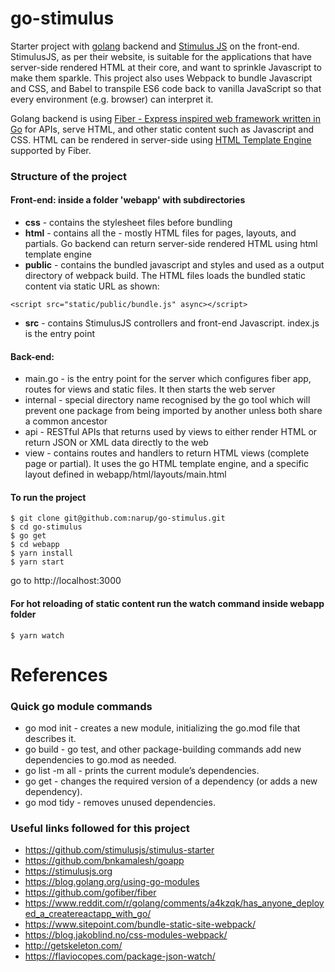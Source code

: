 # go-stimulus

Starter project with [golang](https://golang.org) backend and [Stimulus JS](https://stimulusjs.org) on the front-end. 
StimulusJS, as per their website, is suitable for the applications that have server-side rendered HTML at their core,
and want to sprinkle Javascript to make them sparkle. This project also uses Webpack to bundle Javascript and CSS, 
and Babel to transpile ES6 code back to vanilla JavaScript so that every environment (e.g. browser) can interpret it.

Golang backend is using [Fiber - Express inspired web framework written in Go](https://github.com/gofiber) for APIs, 
serve HTML, and other static content such as Javascript and CSS. HTML can be rendered in server-side using 
[HTML Template Engine ](https://github.com/gofiber/template) supported by Fiber.

### Structure of the project
#### Front-end: inside a folder 'webapp' with subdirectories
   - **css** - contains the stylesheet files before bundling
   - **html** - contains all the - mostly HTML files for pages, layouts, and partials. Go backend can return server-side
    rendered HTML using html template engine
   - **public** - contains the bundled javascript and styles and used as a output directory of webpack build. The HTML 
   files loads the bundled static content via static URL as shown: 
   ```
   <script src="static/public/bundle.js" async></script>
   ```
   - **src** - contains StimulusJS controllers and front-end Javascript. index.js is the entry point 

#### Back-end:
   - main.go - is the entry point for the server which configures fiber app, routes for views and static files. It then 
   starts the web server 
   - internal - special directory name recognised by the go tool which will prevent one package from being imported by 
   another unless both share a common ancestor
   - api - RESTful APIs that returns used by views to either render HTML or return JSON or XML data directly to the web
   - view - contains routes and handlers to return HTML views (complete page or partial). It uses the go HTML template
   engine, and a specific layout defined in webapp/html/layouts/main.html 

#### To run the project

```
$ git clone git@github.com:narup/go-stimulus.git
$ cd go-stimulus
$ go get 
$ cd webapp
$ yarn install
$ yarn start
```
go to http://localhost:3000

#### For hot reloading of static content run the watch command inside webapp folder
```
$ yarn watch 
```

# References

### Quick go module commands

- go mod init - creates a new module, initializing the go.mod file that describes it.
- go build - go test, and other package-building commands add new dependencies to go.mod as needed.
- go list -m all - prints the current module’s dependencies.
- go get - changes the required version of a dependency (or adds a new dependency).
- go mod tidy - removes unused dependencies.

### Useful links followed for this project
- https://github.com/stimulusjs/stimulus-starter
- https://github.com/bnkamalesh/goapp
- https://stimulusjs.org
- https://blog.golang.org/using-go-modules
- https://github.com/gofiber/fiber
- https://www.reddit.com/r/golang/comments/a4kzqk/has_anyone_deployed_a_createreactapp_with_go/
- https://www.sitepoint.com/bundle-static-site-webpack/
- https://blog.jakoblind.no/css-modules-webpack/
- http://getskeleton.com/
- https://flaviocopes.com/package-json-watch/
